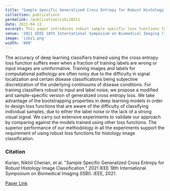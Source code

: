 ```yaml
---
title: "Sample Specific Generalized Cross Entropy for Robust Histology Image Classification"
collection: publications
permalink: /publication/isbi20211
date: 2021-04-12
excerpt: This paper introduces robust sample specific loss functions for histology image analysis.
venue: '2021 IEEE 18th International Symposium on Biomedical Imaging (ISBI)'
image: 'isbi1.png'
width: '800'
---
```

The accuracy of deep learning classifiers trained using the cross entropy loss function suffers even when a fraction of training labels are wrong or input images are uninformative. Training images and labels for computational pathology are often noisy due to the difficulty in signal localization and certain disease classifications being subjective discretization of the underlying continuums of disease conditions. For training classifiers robust to input and label noise, we propose a modified and sample-specific version of generalized cross entropy loss. We take advantage of the bootstrapping properties in deep learning models in order to design loss functions that are aware of the difficulty of classifying individual samples, due to either the label noise or the lack of a strong visual signal. We carry out extensive experiments to validate our approach by comparing against the models trained using other loss functions. The superior performance of our methodology in all the experiments support the requirement of using robust loss functions for histology image classification.

### Citation 

Kurian, Nikhil Cherian, et al. "Sample Specific Generalized Cross Entropy for Robust Histology Image Classification." 2021 IEEE 18th International Symposium on Biomedical Imaging (ISBI). IEEE, 2021.

[Paper Link](https://ieeexplore.ieee.org/abstract/document/9434169)

